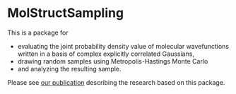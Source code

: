 # MolStructSampling

This is a package for
- evaluating the joint probability density value of molecular wavefunctions written in a basis of complex explicitly correlated Gaussians,
- drawing random samples using Metropolis-Hastings Monte Carlo
- and analyzing the resulting sample.

Please see [our publication](https://doi.org/10.26434/chemrxiv-2023-mrxng) describing the research based on this package.

